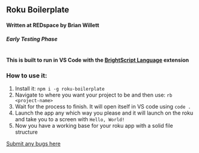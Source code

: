 ## Roku Boilerplate
#### Written at REDspace by Brian Willett
##### Early Testing Phase
#

#### This is built to run in VS Code with the [BrightScript Language][1] extension
[1]: https://marketplace.visualstudio.com/items?itemName=RokuCommunity.brightscript/ "BrightScript Extension"

### How to use it:

1. Install it:  `npm i -g roku-boilerplate`
2. Navigate to where you want your project to be and then use: `rb <project-name>`
3. Wait for the process to finish. It will open itself in VS code using `code .`
4. Launch the app any which way you please and it will launch on the roku and take you to a screen with `Hello, World!`
5. Now you have a working base for your roku app with a solid file structure


[Submit any bugs here](https://github.com/BrianWillett/roku-boilerplate/issues "Bugs")
